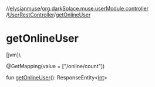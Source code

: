 //[elysianmuse](../../../index.md)/[org.darkSolace.muse.userModule.controller](../index.md)
/[UserRestController](index.md)/[getOnlineUser](get-online-user.md)

# getOnlineUser

[jvm]\

@GetMapping(value = ["/online/count"])

fun [getOnlineUser](get-online-user.md)():
ResponseEntity&lt;[Int](https://kotlinlang.org/api/latest/jvm/stdlib/kotlin/-int/index.html)&gt;

